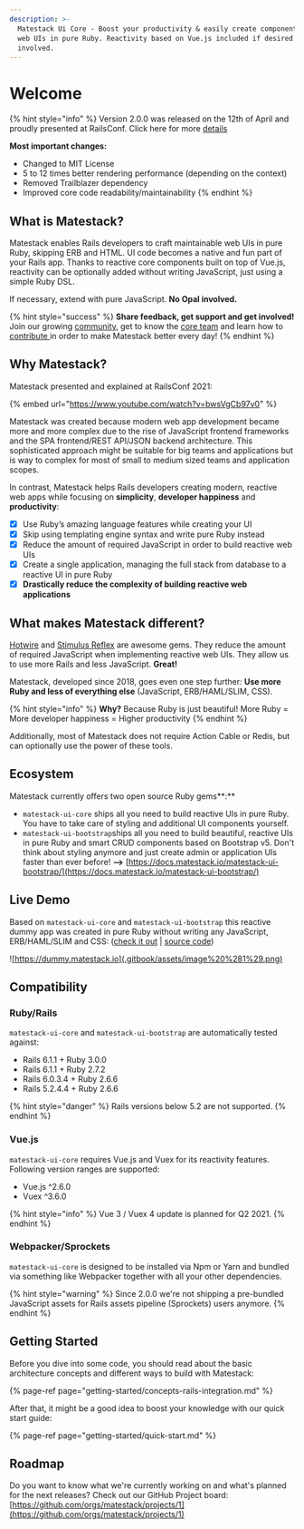 ```yaml
---
description: >-
  Matestack Ui Core - Boost your productivity & easily create component based
  web UIs in pure Ruby. Reactivity based on Vue.js included if desired. No Opal
  involved.
---
```


# Welcome

{% hint style="info" %}
Version 2.0.0 was released on the 12th of April and proudly presented at RailsConf. Click here for more [details](migrate-from-1.x-to-2.0.md)

**Most important changes:**

* Changed to MIT License
* 5 to 12 times better rendering performance \(depending on the context\)
* Removed Trailblazer dependency
* Improved core code readability/maintainability
{% endhint %}

## **What is Matestack?**

Matestack enables Rails developers to craft maintainable web UIs in pure Ruby, skipping ERB and HTML. UI code becomes a native and fun part of your Rails app. Thanks to reactive core components built on top of Vue.js, reactivity can be optionally added without writing JavaScript, just using a simple Ruby DSL.

If necessary, extend with pure JavaScript. **No Opal involved.**

{% hint style="success" %}
**Share feedback, get support and get involved!** Join our growing [community](community/discord.md), get to know the [core team](about/team.md) and learn how to [contribute ](community/contribute.md)in order to make Matestack better every day!
{% endhint %}

## Why Matestack?

Matestack presented and explained at RailsConf 2021:

{% embed url="https://www.youtube.com/watch?v=bwsVgCb97v0" %}

Matestack was created because modern web app development became more and more complex due to the rise of JavaScript frontend frameworks and the SPA frontend/REST API/JSON backend architecture. This sophisticated approach might be suitable for big teams and applications but is way to complex for most of small to medium sized teams and application scopes.

In contrast, Matestack helps Rails developers creating modern, reactive web apps while focusing on **simplicity**, **developer happiness** and **productivity**:

* [x] Use Ruby’s amazing language features while creating your UI
* [x] Skip using templating engine syntax and write pure Ruby instead
* [x] Reduce the amount of required JavaScript in order to build reactive web UIs
* [x] Create a single application, managing the full stack from database to a reactive UI in pure Ruby
* [x] **Drastically reduce the complexity of building reactive web applications** 

## What makes Matestack different?

[Hotwire](https://hotwire.dev) and [Stimulus Reflex](https://docs.stimulusreflex.com) are awesome gems. They reduce the amount of required JavaScript when implementing reactive web UIs. They allow us to use more Rails and less JavaScript. **Great!**

Matestack, developed since 2018, goes even one step further: **Use more Ruby and less of everything else** \(JavaScript, ERB/HAML/SLIM, CSS\).

{% hint style="info" %}
**Why?** Because Ruby is just beautiful! More Ruby = More developer happiness = Higher productivity
{% endhint %}

Additionally, most of Matestack does not require Action Cable or Redis, but can optionally use the power of these tools.

## Ecosystem

Matestack currently offers two open source Ruby gems**:**

* `matestack-ui-core` ships all you need to build reactive UIs in pure Ruby. You have to take care of styling and additional UI components yourself.
* `matestack-ui-bootstrap`ships all you need to build beautiful, reactive UIs in pure Ruby and smart CRUD components based on Bootstrap v5. Don't think about styling anymore and just create admin or application UIs faster than ever before! **--&gt;** [https://docs.matestack.io/matestack-ui-bootstrap/](https://docs.matestack.io/matestack-ui-bootstrap/)

## Live Demo

Based on `matestack-ui-core` and `matestack-ui-bootstrap` this reactive dummy app was created in pure Ruby without writing any JavaScript, ERB/HAML/SLIM and CSS: \([check it out](https://dummy.matestack.io) \| [source code](https://github.com/matestack/matestack-ui-bootstrap/tree/main/spec/dummy)\)

![https://dummy.matestack.io](.gitbook/assets/image%20%281%29.png)

## Compatibility

### Ruby/Rails

`matestack-ui-core` and `matestack-ui-bootstrap` are automatically tested against:

* Rails 6.1.1 + Ruby 3.0.0
* Rails 6.1.1 + Ruby 2.7.2
* Rails 6.0.3.4 + Ruby 2.6.6
* Rails 5.2.4.4 + Ruby 2.6.6

{% hint style="danger" %}
Rails versions below 5.2 are not supported.
{% endhint %}

### Vue.js

`matestack-ui-core` requires Vue.js and Vuex for its reactivity features. Following version ranges are supported:

* Vue.js ^2.6.0
* Vuex ^3.6.0

{% hint style="info" %}
Vue 3 / Vuex 4 update is planned for Q2 2021.
{% endhint %}

### Webpacker/Sprockets

`matestack-ui-core` is designed to be installed via Npm or Yarn and bundled via something like Webpacker together with all your other dependencies.

{% hint style="warning" %}
Since 2.0.0 we're not shipping a pre-bundled JavaScript assets for Rails assets pipeline \(Sprockets\) users anymore.
{% endhint %}

## Getting Started

Before you dive into some code, you should read about the basic architecture concepts and different ways to build with Matestack:

{% page-ref page="getting-started/concepts-rails-integration.md" %}

After that, it might be a good idea to boost your knowledge with our quick start guide:

{% page-ref page="getting-started/quick-start.md" %}

## Roadmap

Do you want to know what we're currently working on and what's planned for the next releases? Check out our GitHub Project board: [https://github.com/orgs/matestack/projects/1](https://github.com/orgs/matestack/projects/1)


